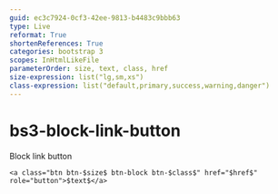 ```yaml
---
guid: ec3c7924-0cf3-42ee-9813-b4483c9bbb63
type: Live
reformat: True
shortenReferences: True
categories: bootstrap 3
scopes: InHtmlLikeFile
parameterOrder: size, text, class, href
size-expression: list("lg,sm,xs")
class-expression: list("default,primary,success,warning,danger")
---
```


# bs3-block-link-button

Block link button

```
<a class="btn btn-$size$ btn-block btn-$class$" href="$href$" role="button">$text$</a>
```
